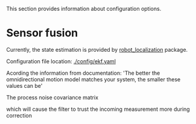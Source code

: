 
This section provides information about configuration options.

# Sensor fusion
Currently, the state estimation is provided by [robot_localization](https://github.com/cra-ros-pkg/robot_localization) package.

Configuration file location: [./config/ekf.yaml](./config/ekf.yaml)


Acording the information from documentation: 'The better the omnidirectional motion model matches your system, the smaller these values can be'

The process noise covariance matrix 

which will cause the filter to trust the incoming measurement more during correction



<!-- LIDAR nois is:
- Mean
- Normal diviation: -->
